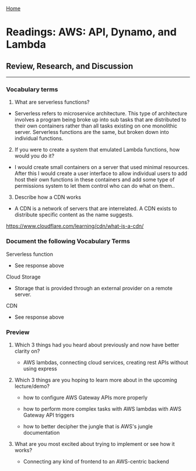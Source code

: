 [Home](README.md)
 
# Readings: AWS: API, Dynamo, and Lambda
 
## Review, Research, and Discussion
 
---------------

### Vocabulary terms

1) What are serverless functions?

  * Serverless refers to microservice architecture. This type of architecture involves a program being broke up into sub tasks that are distributed to their own containers rather than all tasks existing on one monolithic server. Serverless functions are the same, but broken down into individual functions.
  
2) If you were to create a system that emulated Lambda functions, how would you do it?

  * I would create small containers on a server that used minimal resources. After this I would create a user interface to allow individual users to add host their own functions in these containers and add some type of permissions system to let them control who can do what on them..

3) Describe how a CDN works

  * A CDN is a network of servers that are interrelated. A CDN exists to distribute specific content as the name suggests.

  https://www.cloudflare.com/learning/cdn/what-is-a-cdn/ 


### Document the following Vocabulary Terms

Serverless function

  * See response above

Cloud Storage

  * Storage that is provided through an external provider on a remote server.

CDN

  * See response above

### Preview

1) Which 3 things had you heard about previously and now have better clarity on?
  
    * AWS lambdas, connecting cloud services, creating rest APIs without using express

2) Which 3 things are you hoping to learn more about in the upcoming lecture/demo?

    * how to configure AWS Gateway APIs more properly

    * how to perform more complex tasks with AWS lambdas with AWS Gateway API triggers

    * how to better decipher the jungle that is AWS's jungle documentation 

3) What are you most excited about trying to implement or see how it works?

    * Connecting any kind of frontend to an AWS-centric backend

